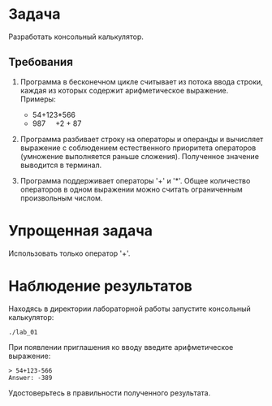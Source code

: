 
# Задача

Разработать консольный калькулятор.

## Требования

1. Программа в бесконечном цикле считывает из потока ввода строки, каждая из
   которых содержит арифметическое выражение. Примеры:

   - 54+123*566
   - 987 &nbsp;&nbsp;&nbsp; +2 + 87

2. Программа разбивает строку на операторы и операнды и вычисляет выражение с
   соблюдением естественного приоритета операторов (умножение выполняется
   раньше сложения). Полученное значение выводится в терминал.

3. Программа поддерживает операторы '+' и '\*'. Общее количество операторов в
   одном выражении можно считать ограниченным произвольным числом.

# Упрощенная задача

Использовать только оператор '+'.

# Наблюдение результатов

Находясь в директории лабораторной работы запустите консольный калькулятор:

```console
./lab_01
```

При появлении приглашения ко вводу введите арифметическое выражение:

```console
> 54+123-566
Answer: -389
```

Удостоверьтесь в правильности полученного результата.
